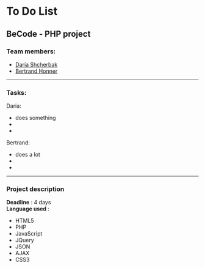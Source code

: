 # To Do List

## BeCode - PHP project


 ### Team members:
  * [Daria Shcherbak](https://github.com/Dara-Shelli)
  * [Bertrand Honner](https://github.com/SuperchillB)
  
  *****
 
 ### Tasks:
  Daria:
  - does something
  -
  -
  
  Bertrand:
  - does a lot
  -
  -
  *****
  
### Project description

**Deadline** : 4 days  
**Language used** :  
- HTML5
- PHP
- JavaScript
- JQuery
- JSON
- AJAX
- CSS3






